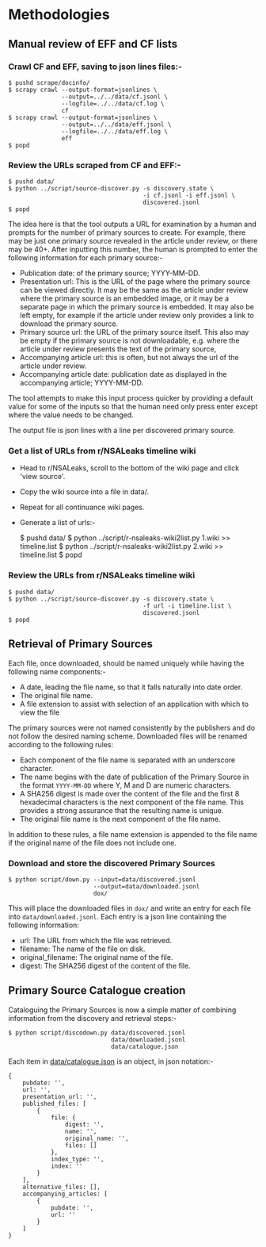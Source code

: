 # Methodologies

## Manual review of EFF and CF lists

### Crawl CF and EFF, saving to json lines files:-

    $ pushd scrape/docinfo/
    $ scrapy crawl --output-format=jsonlines \
                   --output=../../data/cf.jsonl \
                   --logfile=../../data/cf.log \
                   cf
    $ scrapy crawl --output-format=jsonlines \
                   --output=../../data/eff.jsonl \
                   --logfile=../../data/eff.log \
                   eff
    $ popd

### Review the URLs scraped from CF and EFF:-

    $ pushd data/
    $ python ../script/source-discover.py -s discovery.state \
                                          -i cf.jsonl -i eff.jsonl \
                                          discovered.jsonl
    $ popd

The idea here is that the tool outputs a URL for examination by a
human and prompts for the number of primary sources to create.  For
example, there may be just one primary source revealed in the article
under review, or there may be 40+.  After inputting this number, the
human is prompted to enter the following information for each primary
source:-

- Publication date: of the primary source; YYYY-MM-DD.
- Presentation url: This is the URL of the page where the primary
  source can be viewed directly. It may be the same as the article
  under review where the primary source is an embedded image, or it
  may be a separate page in which the primary source is embedded. It
  may also be left empty, for example if the article under review only
  provides a link to download the primary source.
- Primary source url: the URL of the primary source itself. This also
  may be empty if the primary source is not downloadable, e.g. where
  the article under review presents the text of the primary source,
- Accompanying article url: this is often, but not always the url of
  the article under review.
- Accompanying article date: publication date as displayed in the
  accompanying article; YYYY-MM-DD.

The tool attempts to make this input process quicker by providing a
default value for some of the inputs so that the human need only
press enter except where the value needs to be changed.

The output file is json lines with a line per discovered primary
source.


### Get a list of URLs from r/NSALeaks timeline wiki

- Head to r/NSALeaks, scroll to the bottom of the wiki page and click
  'view source'.
- Copy the wiki source into a file in data/.
- Repeat for all continuance wiki pages.
- Generate a list of urls:-

    $ pushd data/
    $ python ../script/r-nsaleaks-wiki2list.py 1.wiki >> timeline.list
    $ python ../script/r-nsaleaks-wiki2list.py 2.wiki >> timeline.list
    $ popd


### Review the URLs from r/NSALeaks timeline wiki

    $ pushd data/
    $ python ../script/source-discover.py -s discovery.state \
                                          -f url -i timeline.list \
                                          discovered.jsonl
    $ popd


[r/NSALeaks]: https://www.reddit.com/r/NSALeaks/wiki/timeline
              "r/NSALeaks Timeline"


## Retrieval of Primary Sources

Each file, once downloaded, should be named uniquely while having the
following name components:-

- A date, leading the file name, so that it falls naturally into date order.
- The original file name.
- A file extension to assist with selection of an application with
  which to view the file

The primary sources were not named consistently by the publishers and
do not follow the desired naming scheme.  Downloaded files will be
renamed according to the following rules:

- Each component of the file name is separated with an underscore
  character.
- The name begins with the date of publication of the Primary Source
  in the format `YYYY-MM-DD` where Y, M and D are numeric characters.
- A SHA256 digest is made over the content of the file and the first
  8 hexadecimal characters is the next component of the file name.
  This provides a strong assurance that the resulting name is unique.
- The original file name is the next component of the file name.

In addition to these rules, a file name extension is appended to the
file name if the original name of the file does not include one.

### Download and store the discovered Primary Sources

    $ python script/down.py --input=data/discovered.jsonl
                            --output=data/downloaded.jsonl
                            dox/

This will place the downloaded files in `dox/` and write an entry for
each file into `data/downloaded.jsonl`.  Each entry is a json line
containing the following information:

- url: The URL from which the file was retrieved.
- filename: The name of the file on disk.
- original_filename: The original name of the file.
- digest: The SHA256 digest of the content of the file.


## Primary Source Catalogue creation

Cataloguing the Primary Sources is now a simple matter of combining
information from the discovery and retrieval steps:-

    $ python script/discodown.py data/discovered.jsonl
                                 data/downloaded.jsonl
                                 data/catalogue.json

Each item in [data/catalogue.json](../data/catalogue.json) is an
object, in json notation:-

    {
        pubdate: '',
        url: '',
        presentation_url: '',
        published_files: [
            {
                file: {
                    digest: '',
                    name: '',
                    original_name: '',
                    files: []
                },
                index_type: '',
                index: ''
            }
        ],
        alternative_files: [],
        accompanying_articles: [
            {
                pubdate: '',
                url: ''
            }
        ]
    }

